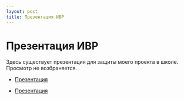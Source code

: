 ```yaml
---
layout: post
title: Презентация ИВР
---
```


# Презентация ИВР

Здесь существует презентация для защиты моего проекта в школе. Просмотр не возбраняется.
* [Презентация](https://docs.google.com/presentation/d/1jf-xqkX_UOMbvsbNqypb07RZRG0qL7Vq/edit?usp=sharing&ouid=100105727509278740443&rtpof=true&sd=true)

* [Презентация](/files/Presentation.pptx)
